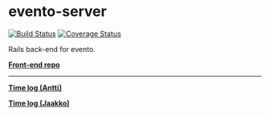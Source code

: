 # evento-server

[![Build Status](https://travis-ci.org/anttilip/evento-server.svg?branch=master)](https://travis-ci.org/anttilip/evento-server)
[![Coverage Status](https://coveralls.io/repos/github/anttilip/evento-server/badge.svg?branch=master)](https://coveralls.io/github/anttilip/evento-server?branch=master)

Rails back-end for evento.

[**Front-end repo**](https://github.com/JaakkoLipsanen/evento-web)

------------

[**Time log (Antti)**](https://gist.github.com/anttilip/989e5b66a17537c454f7290a5dff4e10#file-time-log-md)

[**Time log (Jaakko)**](https://gist.github.com/JaakkoLipsanen/1aed1fd3b838bdb56aaf153d9f3901fa#file-time-log-md)
